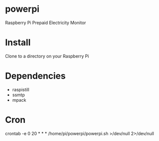 # powerpi
Raspberry Pi Prepaid Electricity Monitor

# Install
Clone to a directory on your Raspberry Pi

# Dependencies
- raspistill
- ssmtp
- mpack

# Cron
crontab -e
0 20 * * * /home/pi/powerpi/powerpi.sh >/dev/null 2>/dev/null
